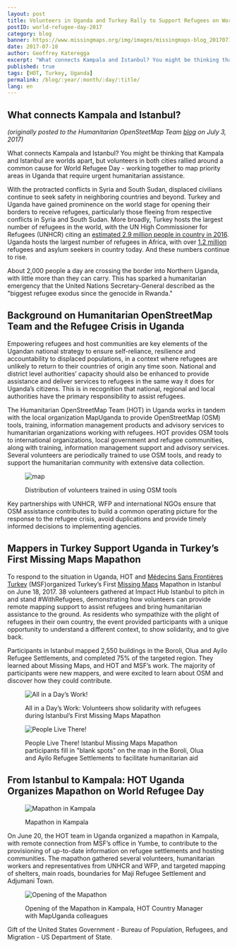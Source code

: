 ```yaml
---
layout: post
title: Volunteers in Uganda and Turkey Rally to Support Refugees on World Refugee Day
postID: world-refugee-day-2017
category: blog
banner: https://www.missingmaps.org/img/images/missingmaps-blog_20170710_banner.jpg
date: 2017-07-10
author: Geoffrey Kateregga
excerpt: "What connects Kampala and Istanbul? You might be thinking that Kampala and Istanbul are worlds apart, but volunteers in both cities rallied around a common cause for World Refugee Day - working together to map priority areas in Uganda that require urgent humanitarian assistance."
published: true
tags: [HOT, Turkey, Uganda]
permalink: /blog/:year/:month/:day/:title/
lang: en
---
```


## What connects Kampala and Istanbul?

_(originally posted to the Humanitarian OpenSteetMap Team [blog](https://www.hotosm.org/updates/2017-07-03_volunteers_in_uganda_and_turkey_rally_to_support_refugees_on_world_refugee_day) on July 3, 2017)_

What connects Kampala and Istanbul? You might be thinking that Kampala and Istanbul are worlds apart, but volunteers in both cities rallied around a common cause for World Refugee Day - working together to map priority areas in Uganda that require urgent humanitarian assistance.

With the protracted conflicts in Syria and South Sudan, displaced civilians continue to seek safety in neighboring countries and beyond. Turkey and Uganda have gained prominence on the world stage for opening their borders to receive refugees, particularly those fleeing from respective conflicts in Syria and South Sudan. More broadly, Turkey hosts the largest number of refugees in the world, with the UN High Commissioner for Refugees (UNHCR) citing an [estimated 2.9 million people in country in 2016](http://www.unhcr.org/statistics/unhcrstats/5943e8a34/global-trends-forced-displacement-2016.html). Uganda hosts the largest number of refugees in Africa, with over [1.2 million](http://www.un.org/apps/news/story.asp?NewsID=57050#.WVEh0ROGOgQ) refugees and asylum seekers in country today. And these numbers continue to rise.

About 2,000 people a day are crossing the border into Northern Uganda, with little more than they can carry. This has sparked a humanitarian emergency that the United Nations Secretary-General described as the "biggest refugee exodus since the genocide in Rwanda."

## Background on Humanitarian OpenStreetMap Team and the Refugee Crisis in Uganda

Empowering refugees and host communities are key elements of the Ugandan national strategy to ensure self-reliance, resilience and accountability to displaced populations, in a context where refugees are unlikely to return to their countries of origin any time soon. National and district level authorities’ capacity should also be enhanced to provide assistance and deliver services to refugees in the same way it does for Uganda’s citizens. This is in recognition that national, regional and local authorities have the primary responsibility to assist refugees.

The Humanitarian OpenStreetMap Team (HOT) in Uganda works in tandem with the local organization MapUganda to provide OpenStreetMap (OSM) tools, training, information management products and advisory services to humanitarian organizations working with refugees. HOT provides OSM tools to international organizations, local government and refugee communities, along with training, information management support and advisory services. Several volunteers are periodically trained to use OSM tools, and ready to support the humanitarian community with extensive data collection.

<figure>
<img src="https://www.missingmaps.org/img/images/missingmaps-blog_20170710_map.jpg" alt="map">
<p class="caption">Distribution of volunteers trained in using OSM tools</p>
</figure>

Key partnerships with UNHCR, WFP and international NGOs ensure that OSM assistance contributes to build a common operating picture for the response to the refugee crisis, avoid duplications and provide timely informed decisions to implementing agencies.

## Mappers in Turkey Support Uganda in Turkey’s First Missing Maps Mapathon

To respond to the situation in Uganda, HOT and [Médecins Sans Frontières Turkey](http://sinirtanimayandoktorlar.org/) (MSF)organized Turkey’s First [Missing Maps](http://www.missingmaps.org/) Mapathon in Istanbul on June 18, 2017. 38 volunteers gathered at Impact Hub Istanbul to pitch in and stand #WithRefugees, demonstrating how volunteers can provide remote mapping support to assist refugees and bring humanitarian assistance to the ground. As residents who sympathize with the plight of refugees in their own country, the event provided participants with a unique opportunity to understand a different context, to show solidarity, and to give back.

Participants in Istanbul mapped 2,550 buildings in the Boroli, Olua and Ayilo Refugee Settlements, and completed 75% of the targeted region. They learned about Missing Maps, and HOT and MSF’s work. The majority of participants were new mappers, and were excited to learn about OSM and discover how they could contribute.

<figure>
<img src="https://www.missingmaps.org/img/images/missingmaps-blog_20170710_pic1.jpg" alt="All in a Day’s Work!">
<p class="caption">All in a Day’s Work: Volunteers show solidarity with refugees during Istanbul’s First Missing Maps Mapathon</p>
</figure>

<figure>
<img src="https://www.missingmaps.org/img/images/missingmaps-blog_20170710_pic2.jpg" alt="People Live There!">
<p class="caption">People Live There! Istanbul Missing Maps Mapathon participants fill in "blank spots" on the map in the Boroli, Olua and Ayilo Refugee Settlements to facilitate humanitarian aid</p>
</figure>

## From Istanbul to Kampala: HOT Uganda Organizes Mapathon on World Refugee Day

<figure>
<img src="https://www.missingmaps.org/img/images/missingmaps-blog_20170710_pic3.jpg" alt="Mapathon in Kampala">
<p class="caption">Mapathon in Kampala</p>
</figure>

On June 20, the HOT team in Uganda organized a mapathon in Kampala, with remote connection from MSF’s office in Yumbe, to contribute to the provisioning of up-to-date information on refugee settlements and hosting communities. The mapathon gathered several volunteers, humanitarian workers and representatives from UNHCR and WFP, and targeted mapping of shelters, main roads, boundaries for Maji Refugee Settlement and Adjumani Town.

<figure>
<img src="https://www.missingmaps.org/img/images/missingmaps-blog_20170710_pic4.jpg" alt="Opening of the Mapathon">
<p class="caption">Opening of the Mapathon in Kampala, HOT Country Manager with MapUganda colleagues</p>
</figure>

Gift of the United States Government - Bureau of Population, Refugees, and Migration - US Department of State.

